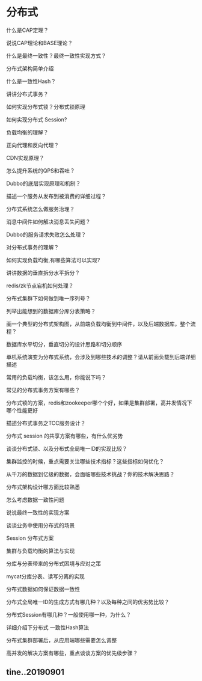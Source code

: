 # 分布式


什么是CAP定理？

说说CAP理论和BASE理论？

什么是最终一致性？最终一致性实现方式？

分布式架构简单介绍

什么是一致性Hash？

讲讲分布式事务？

如何实现分布式锁？分布式锁原理

如何实现分布式 Session?

负载均衡的理解？

正向代理和反向代理？

CDN实现原理？

怎么提升系统的QPS和吞吐？

Dubbo的底层实现原理和机制？

描述一个服务从发布到被消费的详细过程？

分布式系统怎么做服务治理？

消息中间件如何解决消息丢失问题？

Dubbo的服务请求失败怎么处理？

对分布式事务的理解？

如何实现负载均衡,有哪些算法可以实现?

讲讲数据的垂直拆分水平拆分？


redis/zk节点宕机如何处理？

分布式集群下如何做到唯一序列号？

列举出能想到的数据库分库分表策略？

画一个典型的分布式架构图，从前端负载均衡到中间件，以及后端数据库，整个流程？

数据库水平切分，垂直切分的设计思路和切分顺序

单机系统演变为分布式系统，会涉及到哪些技术的调整？请从前面负载到后端详细描述

常用的负载均衡，该怎么用，你能说下吗？

常见的分布式事务方案有哪些？

分布式锁的方案，redis和zookeeper哪个个好，如果是集群部署，高并发情况下哪个性能更好

描述分布式事务之TCC服务设计？

分布式 session 的共享方案有哪些，有什么优劣势

谈谈分布式锁、以及分布式全局唯一ID的实现比较？

集群监控的时候，重点需要关注哪些技术指标？这些指标如何优化？

从千万的数据到亿级的数据，会面临哪些技术挑战？你的技术解决思路？

分布式架构设计哪方面比较熟悉

怎么考虑数据一致性问题

说说最终一致性的实现方案

谈谈业务中使用分布式的场景

Session 分布式方案

集群与负载均衡的算法与实现

分库与分表带来的分布式困境与应对之策

mycat分库分表、读写分离的实现

分布式数据如何保证数据一致性

分布式全局唯一ID的生成方式有哪几种？以及每种之间的优劣势比较？

分布式Session有哪几种？一般使用哪一种，为什么？

详细介绍下分布式 一致性Hash算法

分布式集群部署后，从应用端哪些需要怎么调整

高并发的解决方案有哪些，重点谈谈方案的优先级步骤？


tine..20190901
----

